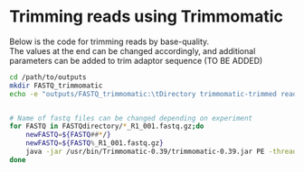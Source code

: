 # Trimming reads using Trimmomatic
Below is the code for trimming reads by base-quality.  
The values at the end can be changed accordingly, and additional parameters can be added to trim adaptor sequence (TO BE ADDED)

```bash
cd /path/to/outputs
mkdir FASTQ_trimmomatic
echo -e "outputs/FASTQ_trimmomatic:\tDirectory trimmomatic-trimmed reads" 1>> /metadata/folders_description # change dir accordingly


# Name of fastq files can be changed depending on experiment
for FASTQ in FASTQdirectory/*_R1_001.fastq.gz;do
    newFASTQ=${FASTQ##*/}
    newFASTQ=${FASTQ%_R1_001.fastq.gz}
    java -jar /usr/bin/Trimmomatic-0.39/trimmomatic-0.39.jar PE -threads 35 -phred33 "FASTQdirectory/${newFASTQ}_R1_001.fastq.gz" "FASTQdirectory/${newFASTQ}_R2_001.fastq.gz" "FASTQ_trimmomatic/${newFASTQ}_R1_001.fastq.gz" "FASTQ_trimmomatic/unpaired_${newFASTQ}_R1_001.fastq.gz" "FASTQ_trimmomatic/${newFASTQ}_R2_001.fastq.gz" "FASTQ_trimmomatic/unpaired_${newFASTQ}_R2_001.fastq.gz" LEADING:10 TRAILING:10 SLIDINGWINDOW:5:20 MINLEN:40
done

```